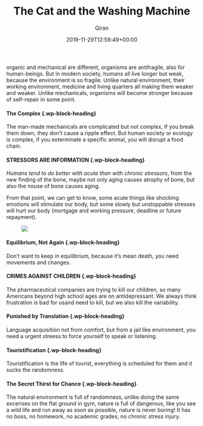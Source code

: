 ﻿---
title: The Cat and the Washing Machine
author: Qiran
type: post
date: 2019-11-29T12:59:49+00:00
url: /the-cat-and-the-washing-machine/
categories:
  - 'Antifragile: Things That Gain From Disorder'

---
organic and mechanical are different, organisms are antifragile, also for human-beings. But in modern society, humans all live longer but weak, because the environment is so fragile. Unlike natural environment, their working environment, medicine and living quarters all making them weaker and weaker. Unlike mechanicals, organisms will become stronger because of self-repair in some point.

#### The Complex {.wp-block-heading}

The man-made mechanicals are complicated but not complex, If you break them down, they don&#8217;t cause a ripple effect. But human society or ecology is complex, if you exterminate a specific animal, you will disrupt a food chain.

#### STRESSORS ARE INFORMATION {.wp-block-heading}

_Humans tend to do better with acute than with chronic stressors_, from the new finding of the bone, maybe not only aging causes atrophy of bone, but also the nouse of bone causes aging.

From that point, we can get to know, some acute things like shocking emotions will stimulate our body, but some slowly but unstoppable stresses will hurt our body (mortgage and working pressure, deadline or future repayment).<figure class="wp-block-image">

![](/uploads/2019/11/Screenshot_20191129172635.jpg) </figure>

#### Equilibrium, Not Again {.wp-block-heading}

Don&#8217;t want to keep in equilibrium, because it&#8217;s mean death, you need movements and changes.

#### CRIMES AGAINST CHILDREN {.wp-block-heading}

The pharmaceutical companies are trying to kill our children, so many Americans beyond high school ages are on antidepressant. We always think frustration is bad for usand need to kill, but we also kill the variability.

#### Punished by Translation {.wp-block-heading}

Language acquisition not from comfort, but from a jail like environment, you need a urgent streess to force yourself to speak or listening.

#### Touristification {.wp-block-heading}

Touristification is the life of tourist, everything is scheduled for them and it sucks the randomness.

#### The Secret Thirst for Chance {.wp-block-heading}

The natural environment is full of randomness, unlike doing the same excerises on the flat ground in gym, nature is full of dangerous, like you see a wild life and run away as soon as possible, nature is never boring! It has no boss, no homework, no academic grades, no chronic stress injury.
